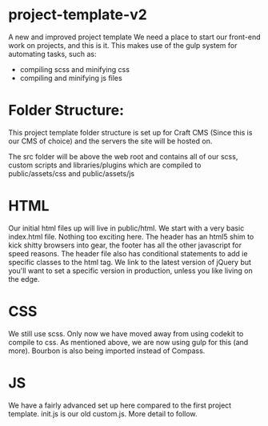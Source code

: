 # project-template-v2
A new and improved project template
We need a place to start our front-end work on projects, and this is it.
This makes use of the gulp system for automating tasks, such as:
- compiling scss and minifying css
- compiling and minifying js files

# Folder Structure:
This project template folder structure is set up for Craft CMS (Since this is our CMS of choice) and the servers the site will be hosted on.

The src folder will be above the web root and contains all of our scss, custom scripts and libraries/plugins which are compiled to public/assets/css and public/assets/js

# HTML
Our initial html files up will live in public/html. We start with a very basic index.html file. Nothing too exciting here. The header has an html5 shim to kick shitty browsers into gear, the footer has all the other javascript for speed reasons. The header file also has conditional statements to add ie specific classes to the html tag. We link to the latest version of jQuery but you'll want to set a specific version in production, unless you like living on the edge.

# CSS
We still use scss. Only now we have moved away from using codekit to compile to css. As mentioned above, we are now using gulp for this (and more). Bourbon is also being imported instead of Compass.

# JS
We have a fairly advanced set up here compared to the first project template. init.js is our old custom.js. More detail to follow.


